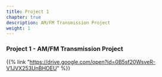 ```yaml
---
title: Project 1    
chapter: true
description: AM/FM Transmission Project
weight: 1
---
```


### Project 1 - AM/FM Transmission Project

{{% link "https://drive.google.com/open?id=0B5sf20WsveR-V1JVX253UnBHOEU" %}}
